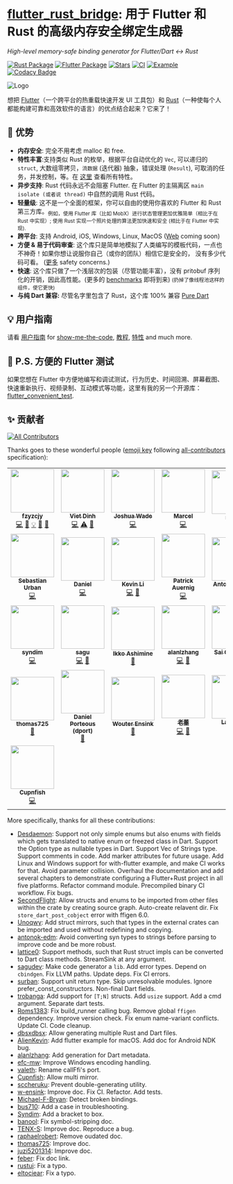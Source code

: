 # [flutter_rust_bridge](https://github.com/fzyzcjy/flutter_rust_bridge): 用于 Flutter 和 Rust 的高级内存安全绑定生成器

_High-level memory-safe binding generator for Flutter/Dart <-> Rust_

[![Rust Package](https://img.shields.io/crates/v/flutter_rust_bridge.svg)](https://crates.io/crates/flutter_rust_bridge)
[![Flutter Package](https://img.shields.io/pub/v/flutter_rust_bridge.svg)](https://pub.dev/packages/flutter_rust_bridge)
[![Stars](https://img.shields.io/github/stars/fzyzcjy/flutter_rust_bridge)](https://github.com/fzyzcjy/flutter_rust_bridge)
[![CI](https://github.com/fzyzcjy/flutter_rust_bridge/actions/workflows/ci.yaml/badge.svg)](https://github.com/fzyzcjy/flutter_rust_bridge/actions/workflows/ci.yaml)
[![Example](https://github.com/fzyzcjy/flutter_rust_bridge/actions/workflows/post_release.yaml/badge.svg)](https://github.com/fzyzcjy/flutter_rust_bridge/actions/workflows/post_release.yaml)
[![Codacy Badge](https://api.codacy.com/project/badge/Grade/6afbdad19e7245adbf9e9771777be3d7)](https://app.codacy.com/gh/fzyzcjy/flutter_rust_bridge?utm_source=github.com&utm_medium=referral&utm_content=fzyzcjy/flutter_rust_bridge&utm_campaign=Badge_Grade_Settings)

![Logo](https://github.com/fzyzcjy/flutter_rust_bridge/raw/master/book/logo.png)

想把 [Flutter](https://flutter.dev/)（一个跨平台的热重载快速开发 UI 工具包）和
[Rust](https://www.rust-lang.org/)（一种使每个人都能构建可靠和高效软件的语言）的优点结合起来？它来了！

## 🚀 优势

- **内存安全**: 完全不用考虑 malloc 和 free.
- **特性丰富**:支持类似 Rust 的枚举，根据平台自动优化的 `Vec`, 可以递归的 `struct`, 大数组零拷贝，`流数据` (迭代器)
  抽象，错误处理 (`Result`), 可取消的任务，并发控制，等。在
  [这里](https://fzyzcjy.github.io/flutter_rust_bridge/feature.html) 查看所有特性。
- **异步支持**: Rust 代码永远不会阻塞 Flutter. 在 Flutter 的主隔离区 `main isolate (或者说 thread)`
  中自然的调用 Rust 代码。
- **轻量级**: 这不是一个全面的框架，你可以自由的使用你喜欢的 Flutter 和 Rust 第三方库。<sub>例如，使用 Flutter 库（比如
  MobX）进行状态管理更加优雅简单（相比于在 Rust 中实现）; 使用 Rust 实现一个照片处理的算法更加快速和安全 (相比于在 Flutter
  中实现).</sub>
- **跨平台**: 支持 Android, iOS, Windows, Linux, MacOS
  ([Web](https://github.com/fzyzcjy/flutter_rust_bridge/issues/315) coming soon)
- **方便 & 易于代码审查**: 这个库只是简单地模拟了人类编写的模板代码，一点也不神奇！如果你想让说服你自己（或你的团队）相信它是安全的，
  没有多少代码可看。 ([更多](https://fzyzcjy.github.io/flutter_rust_bridge/safety.html)
  safety concerns.)
- **快速**: 这个库只做了一个浅层次的包装（尽管功能丰富），没有 pritobuf 序列化的开销，因此高性能。(更多的
  [benchmarks](https://github.com/fzyzcjy/flutter_rust_bridge/issues/318#issuecomment-1034536815)
  即将到来) <small>(扔掉了像线程池这样的组件，使它更快)</small>
- **与纯 Dart 兼容:** 尽管名字里包含了 Rust，这个库 100% 兼容
  [Pure Dart](https://github.com/fzyzcjy/flutter_rust_bridge/blob/master/frb_example/pure_dart/README.md)

## 💡 用户指南

请看 [用户指南](https://fzyzcjy.github.io/flutter_rust_bridge/) for
[show-me-the-code](https://fzyzcjy.github.io/flutter_rust_bridge/quickstart.html),
[教程](https://fzyzcjy.github.io/flutter_rust_bridge/tutorial_with_flutter.html),
[特性](https://fzyzcjy.github.io/flutter_rust_bridge/feature.html) and much more.

## 📎 P.S. 方便的 Flutter 测试

如果您想在 Flutter
中方便地编写和调试测试，行为历史、时间回溯、屏幕截图、快速重新执行、视频录制、互动模式等功能，这里有我的另一个开源库：[flutter_convenient_test](https://github.com/fzyzcjy/flutter_convenient_test).

## ✨ 贡献者

<!-- ALL-CONTRIBUTORS-BADGE:START - Do not remove or modify this section -->

[![All Contributors](https://img.shields.io/badge/all_contributors-29-orange.svg?style=flat-square)](#contributors-)

<!-- ALL-CONTRIBUTORS-BADGE:END -->

Thanks goes to these wonderful people
([emoji key](https://allcontributors.org/docs/en/emoji-key) following
[all-contributors](https://github.com/all-contributors/all-contributors)
specification):

<!-- ALL-CONTRIBUTORS-LIST:START - Do not remove or modify this section -->
<!-- prettier-ignore-start -->
<!-- markdownlint-disable -->
<table>
  <tr>
    <td align="center"><a href="https://github.com/fzyzcjy"><img src="https://avatars.githubusercontent.com/u/5236035?v=4?s=100" width="100px;" alt=""/><br /><sub><b>fzyzcjy</b></sub></a><br /><a href="https://github.com/fzyzcjy/flutter_rust_bridge/commits?author=fzyzcjy" title="Code">💻</a> <a href="https://github.com/fzyzcjy/flutter_rust_bridge/commits?author=fzyzcjy" title="Documentation">📖</a> <a href="#example-fzyzcjy" title="Examples">💡</a> <a href="#ideas-fzyzcjy" title="Ideas, Planning, & Feedback">🤔</a> <a href="#maintenance-fzyzcjy" title="Maintenance">🚧</a></td>
    <td align="center"><a href="https://github.com/Desdaemon"><img src="https://avatars.githubusercontent.com/u/36768030?v=4?s=100" width="100px;" alt=""/><br /><sub><b>Viet Dinh</b></sub></a><br /><a href="https://github.com/fzyzcjy/flutter_rust_bridge/commits?author=Desdaemon" title="Code">💻</a> <a href="https://github.com/fzyzcjy/flutter_rust_bridge/commits?author=Desdaemon" title="Tests">⚠️</a> <a href="https://github.com/fzyzcjy/flutter_rust_bridge/commits?author=Desdaemon" title="Documentation">📖</a></td>
    <td align="center"><a href="https://github.com/SecondFlight"><img src="https://avatars.githubusercontent.com/u/6700184?v=4?s=100" width="100px;" alt=""/><br /><sub><b>Joshua Wade</b></sub></a><br /><a href="https://github.com/fzyzcjy/flutter_rust_bridge/commits?author=SecondFlight" title="Code">💻</a></td>
    <td align="center"><a href="https://github.com/smw-wagnerma"><img src="https://avatars.githubusercontent.com/u/66412697?v=4?s=100" width="100px;" alt=""/><br /><sub><b>Marcel</b></sub></a><br /><a href="https://github.com/fzyzcjy/flutter_rust_bridge/commits?author=smw-wagnerma" title="Code">💻</a></td>
    <td align="center"><a href="https://github.com/rustui"><img src="https://avatars.githubusercontent.com/u/90625190?v=4?s=100" width="100px;" alt=""/><br /><sub><b>rustui</b></sub></a><br /><a href="https://github.com/fzyzcjy/flutter_rust_bridge/commits?author=rustui" title="Documentation">📖</a></td>
    <td align="center"><a href="https://adventures.michaelfbryan.com/"><img src="https://avatars.githubusercontent.com/u/17380079?v=4?s=100" width="100px;" alt=""/><br /><sub><b>Michael Bryan</b></sub></a><br /><a href="https://github.com/fzyzcjy/flutter_rust_bridge/commits?author=Michael-F-Bryan" title="Code">💻</a></td>
    <td align="center"><a href="https://bus710.net"><img src="https://avatars.githubusercontent.com/u/8920680?v=4?s=100" width="100px;" alt=""/><br /><sub><b>bus710</b></sub></a><br /><a href="https://github.com/fzyzcjy/flutter_rust_bridge/commits?author=bus710" title="Documentation">📖</a></td>
  </tr>
  <tr>
    <td align="center"><a href="https://scholar.google.com/citations?user=RbAto7EAAAAJ"><img src="https://avatars.githubusercontent.com/u/1213857?v=4?s=100" width="100px;" alt=""/><br /><sub><b>Sebastian Urban</b></sub></a><br /><a href="https://github.com/fzyzcjy/flutter_rust_bridge/commits?author=surban" title="Code">💻</a></td>
    <td align="center"><a href="https://github.com/trobanga"><img src="https://avatars.githubusercontent.com/u/8888869?v=4?s=100" width="100px;" alt=""/><br /><sub><b>Daniel</b></sub></a><br /><a href="https://github.com/fzyzcjy/flutter_rust_bridge/commits?author=trobanga" title="Code">💻</a></td>
    <td align="center"><a href="https://github.com/AlienKevin"><img src="https://avatars.githubusercontent.com/u/22850071?v=4?s=100" width="100px;" alt=""/><br /><sub><b>Kevin Li</b></sub></a><br /><a href="https://github.com/fzyzcjy/flutter_rust_bridge/commits?author=AlienKevin" title="Code">💻</a> <a href="https://github.com/fzyzcjy/flutter_rust_bridge/commits?author=AlienKevin" title="Documentation">📖</a></td>
    <td align="center"><a href="https://valeth.me"><img src="https://avatars.githubusercontent.com/u/3198362?v=4?s=100" width="100px;" alt=""/><br /><sub><b>Patrick Auernig</b></sub></a><br /><a href="https://github.com/fzyzcjy/flutter_rust_bridge/commits?author=valeth" title="Code">💻</a></td>
    <td align="center"><a href="https://antonok.com"><img src="https://avatars.githubusercontent.com/u/22821309?v=4?s=100" width="100px;" alt=""/><br /><sub><b>Anton Lazarev</b></sub></a><br /><a href="https://github.com/fzyzcjy/flutter_rust_bridge/commits?author=antonok-edm" title="Code">💻</a></td>
    <td align="center"><a href="https://github.com/Unoqwy"><img src="https://avatars.githubusercontent.com/u/65187632?v=4?s=100" width="100px;" alt=""/><br /><sub><b>Unoqwy</b></sub></a><br /><a href="https://github.com/fzyzcjy/flutter_rust_bridge/commits?author=Unoqwy" title="Code">💻</a></td>
    <td align="center"><a href="https://feber.dev"><img src="https://avatars.githubusercontent.com/u/1727318?v=4?s=100" width="100px;" alt=""/><br /><sub><b>Febrian Setianto</b></sub></a><br /><a href="https://github.com/fzyzcjy/flutter_rust_bridge/commits?author=feber" title="Documentation">📖</a></td>
  </tr>
  <tr>
    <td align="center"><a href="https://github.com/Syndim"><img src="https://avatars.githubusercontent.com/u/835035?v=4?s=100" width="100px;" alt=""/><br /><sub><b>syndim</b></sub></a><br /><a href="https://github.com/fzyzcjy/flutter_rust_bridge/commits?author=syndim" title="Code">💻</a></td>
    <td align="center"><a href="https://github.com/sagudev"><img src="https://avatars.githubusercontent.com/u/16504129?v=4?s=100" width="100px;" alt=""/><br /><sub><b>sagu</b></sub></a><br /><a href="https://github.com/fzyzcjy/flutter_rust_bridge/commits?author=sagudev" title="Code">💻</a> <a href="https://github.com/fzyzcjy/flutter_rust_bridge/commits?author=sagudev" title="Documentation">📖</a></td>
    <td align="center"><a href="https://bandism.net/"><img src="https://avatars.githubusercontent.com/u/22633385?v=4?s=100" width="100px;" alt=""/><br /><sub><b>Ikko Ashimine</b></sub></a><br /><a href="https://github.com/fzyzcjy/flutter_rust_bridge/commits?author=eltociear" title="Documentation">📖</a></td>
    <td align="center"><a href="https://github.com/alanlzhang"><img src="https://avatars.githubusercontent.com/u/59032810?v=4?s=100" width="100px;" alt=""/><br /><sub><b>alanlzhang</b></sub></a><br /><a href="https://github.com/fzyzcjy/flutter_rust_bridge/commits?author=alanlzhang" title="Code">💻</a> <a href="https://github.com/fzyzcjy/flutter_rust_bridge/commits?author=alanlzhang" title="Documentation">📖</a></td>
    <td align="center"><a href="https://github.com/sccheruku"><img src="https://avatars.githubusercontent.com/u/5800058?v=4?s=100" width="100px;" alt=""/><br /><sub><b>Sai Chaitanya</b></sub></a><br /><a href="https://github.com/fzyzcjy/flutter_rust_bridge/commits?author=sccheruku" title="Code">💻</a></td>
    <td align="center"><a href="https://ares.zone (国内)"><img src="https://avatars.githubusercontent.com/u/40336192?v=4?s=100" width="100px;" alt=""/><br /><sub><b>Ares Andrew</b></sub></a><br /><a href="https://github.com/fzyzcjy/flutter_rust_bridge/commits?author=TENX-S" title="Documentation">📖</a></td>
    <td align="center"><a href="https://github.com/raphaelrobert"><img src="https://avatars.githubusercontent.com/u/9882746?v=4?s=100" width="100px;" alt=""/><br /><sub><b>raphaelrobert</b></sub></a><br /><a href="https://github.com/fzyzcjy/flutter_rust_bridge/commits?author=raphaelrobert" title="Documentation">📖</a></td>
  </tr>
  <tr>
    <td align="center"><a href="https://github.com/thomas725"><img src="https://avatars.githubusercontent.com/u/68635351?v=4?s=100" width="100px;" alt=""/><br /><sub><b>thomas725</b></sub></a><br /><a href="https://github.com/fzyzcjy/flutter_rust_bridge/commits?author=thomas725" title="Documentation">📖</a></td>
    <td align="center"><a href="https://dport.me"><img src="https://avatars.githubusercontent.com/u/7816187?v=4?s=100" width="100px;" alt=""/><br /><sub><b>Daniel Porteous (dport)</b></sub></a><br /><a href="https://github.com/fzyzcjy/flutter_rust_bridge/commits?author=banool" title="Documentation">📖</a></td>
    <td align="center"><a href="https://github.com/w-ensink"><img src="https://avatars.githubusercontent.com/u/46427708?v=4?s=100" width="100px;" alt=""/><br /><sub><b>Wouter Ensink</b></sub></a><br /><a href="https://github.com/fzyzcjy/flutter_rust_bridge/commits?author=w-ensink" title="Documentation">📖</a></td>
    <td align="center"><a href="https://github.com/dbsxdbsx"><img src="https://avatars.githubusercontent.com/u/17372655?v=4?s=100" width="100px;" alt=""/><br /><sub><b>老董</b></sub></a><br /><a href="https://github.com/fzyzcjy/flutter_rust_bridge/commits?author=dbsxdbsx" title="Code">💻</a> <a href="https://github.com/fzyzcjy/flutter_rust_bridge/commits?author=dbsxdbsx" title="Documentation">📖</a></td>
    <td align="center"><a href="https://github.com/lattice0"><img src="https://avatars.githubusercontent.com/u/6632321?v=4?s=100" width="100px;" alt=""/><br /><sub><b>Lattice 0</b></sub></a><br /><a href="https://github.com/fzyzcjy/flutter_rust_bridge/commits?author=lattice0" title="Code">💻</a> <a href="https://github.com/fzyzcjy/flutter_rust_bridge/commits?author=lattice0" title="Documentation">📖</a></td>
    <td align="center"><a href="https://soeur.dev"><img src="https://avatars.githubusercontent.com/u/26034975?v=4?s=100" width="100px;" alt=""/><br /><sub><b>orange soeur</b></sub></a><br /><a href="https://github.com/fzyzcjy/flutter_rust_bridge/commits?author=juzi5201314" title="Documentation">📖</a></td>
    <td align="center"><a href="https://github.com/Roms1383"><img src="https://avatars.githubusercontent.com/u/21016014?v=4?s=100" width="100px;" alt=""/><br /><sub><b>Rom's</b></sub></a><br /><a href="https://github.com/fzyzcjy/flutter_rust_bridge/commits?author=Roms1383" title="Code">💻</a> <a href="https://github.com/fzyzcjy/flutter_rust_bridge/commits?author=Roms1383" title="Documentation">📖</a></td>
  </tr>
  <tr>
    <td align="center"><a href="https://github.com/Cupnfish"><img src="https://avatars.githubusercontent.com/u/40173605?v=4?s=100" width="100px;" alt=""/><br /><sub><b>Cupnfish</b></sub></a><br /><a href="https://github.com/fzyzcjy/flutter_rust_bridge/commits?author=Cupnfish" title="Code">💻</a></td>
  </tr>
</table>

<!-- markdownlint-restore -->
<!-- prettier-ignore-end -->

<!-- ALL-CONTRIBUTORS-LIST:END -->

More specifically, thanks for all these contributions:

- [Desdaemon](https://github.com/Desdaemon): Support not only simple enums but
  also enums with fields which gets translated to native enum or freezed class
  in Dart. Support the Option type as nullable types in Dart. Support Vec of
  Strings type. Support comments in code. Add marker attributes for future
  usage. Add Linux and Windows support for with-flutter example, and make CI
  works for that. Avoid parameter collision. Overhaul the documentation and add
  several chapters to demonstrate configuring a Flutter+Rust project in all five
  platforms. Refactor command module. Precompiled binary CI workflow. Fix bugs.
- [SecondFlight](https://github.com/SecondFlight): Allow structs and enums to be
  imported from other files within the crate by creating source graph.
  Auto-create relavent dir. Fix `store_dart_post_cobject` error with ffigen 6.0.
- [Unoqwy](https://github.com/Unoqwy): Add struct mirrors, such that types in
  the external crates can be imported and used without redefining and copying.
- [antonok-edm](https://github.com/antonok-edm): Avoid converting syn types to
  strings before parsing to improve code and be more robust.
- [lattice0](https://github.com/lattice0): Support methods, such that Rust
  struct impls can be converted to Dart class methods. StreamSink at any
  argument.
- [sagudev](https://github.com/sagudev): Make code generator a `lib`. Add error
  types. Depend on `cbindgen`. Fix LLVM paths. Update deps. Fix CI errors.
- [surban](https://github.com/surban): Support unit return type. Skip
  unresolvable modules. Ignore prefer_const_constructors. Non-final Dart fields.
- [trobanga](https://github.com/trobanga): Add support for `[T;N]` structs. Add
  `usize` support. Add a cmd argument. Separate dart tests.
- [Roms1383](https://github.com/Roms1383): Fix build_runner calling bug. Remove
  global `ffigen` dependency. Improve version check. Fix enum name-variant
  conflicts. Update CI. Code cleanup.
- [dbsxdbsx](https://github.com/dbsxdbsx): Allow generating multiple Rust and
  Dart files.
- [AlienKevin](https://github.com/AlienKevin): Add flutter example for macOS.
  Add doc for Android NDK bug.
- [alanlzhang](https://github.com/alanlzhang): Add generation for Dart metadata.
- [efc-mw](https://github.com/efc-mw): Improve Windows encoding handling.
- [valeth](https://github.com/valeth): Rename callFfi's port.
- [Cupnfish](https://github.com/Cupnfish): Allow multi mirror.
- [sccheruku](https://github.com/sccheruku): Prevent double-generating utility.
- [w-ensink](https://github.com/w-ensink): Improve doc. Fix CI. Refactor. Add
  tests.
- [Michael-F-Bryan](https://github.com/Michael-F-Bryan): Detect broken bindings.
- [bus710](https://github.com/bus710): Add a case in troubleshooting.
- [Syndim](https://github.com/Syndim): Add a bracket to box.
- [banool](https://github.com/banool): Fix symbol-stripping doc.
- [TENX-S](https://github.com/TENX-S): Improve doc. Reproduce a bug.
- [raphaelrobert](https://github.com/raphaelrobert): Remove oudated doc.
- [thomas725](https://github.com/thomas725): Improve doc.
- [juzi5201314](https://github.com/juzi5201314): Improve doc.
- [feber](https://github.com/feber): Fix doc link.
- [rustui](https://github.com/rustui): Fix a typo.
- [eltociear](https://github.com/eltociear): Fix a typo.
